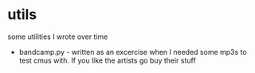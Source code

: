 # utils
some utilities I wrote over time

* bandcamp.py - written as an excercise when I needed some mp3s to test cmus with. If you like the artists go buy their stuff
